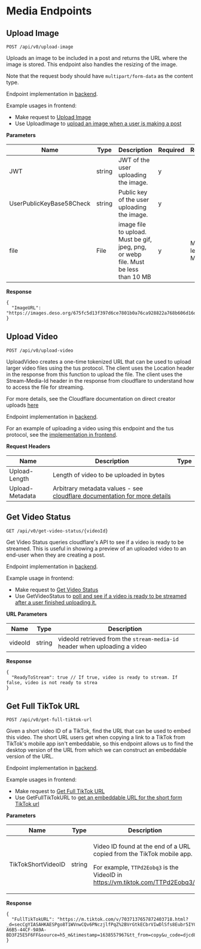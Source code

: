 # Media Endpoints

## Upload Image

```
POST /api/v0/upload-image
```

Uploads an image to be included in a post and returns the URL where the image is stored. This endpoint also handles the resizing of the image.

Note that the request body should have `multipart/form-data` as the content type.

Endpoint implementation in [backend](https://github.com/deso-protocol/backend/blob/709cbfbc62cf3a0e6d56c393e555fc277c93fb76/routes/media.go#L111).

Example usages in frontend:

* Make request to [Upload Image](https://github.com/deso-protocol/frontend/blob/e006beb72867f6d48a78adb1d126c66144a4298c/src/app/backend-api.service.ts#L825)
* Use UploadImage to [upload an image when a user is making a post](https://github.com/deso-protocol/frontend/blob/e006beb72867f6d48a78adb1d126c66144a4298c/src/app/feed/feed-create-post/feed-create-post.component.ts#L279)

**Parameters**

| Name                     | Type   | Description                                                                         | Required | Restrictions            |
| ------------------------ | ------ | ----------------------------------------------------------------------------------- | -------- | ----------------------- |
| JWT                      | string | JWT of the user uploading the image.                                                | y        |                         |
| UserPublicKeyBase58Check | string | Public key of the user uploading the image.                                         | y        |                         |
| file                     | File   | image file to upload. Must be gif, jpeg, png, or webp file. Must be less than 10 MB | y        | Must be less than 10 MB |

**Response**

```json5
{
  "ImageURL": "https://images.deso.org/675fc5d13f397d6ce7801b0a76ca928822a768b606d16df1eb015b2e84ed81e5.gif"
}
```

## Upload Video

```
POST /api/v0/upload-video
```

UploadVideo creates a one-time tokenized URL that can be used to upload larger video files using the tus protocol. The client uses the Location header in the response from this function to upload the file. The client uses the Stream-Media-Id header in the response from cloudflare to understand how to access the file for streaming.&#x20;

For more details, see the Cloudflare documentation on direct creator uploads [here](https://developers.cloudflare.com/stream/uploading-videos/direct-creator-uploads#using-tus-recommended-for-videos-over-200mb)

Endpoint implementation in [backend](https://github.com/deso-protocol/backend/blob/709cbfbc62cf3a0e6d56c393e555fc277c93fb76/routes/media.go#L306).

For an example of uploading a video using this endpoint and the tus protocol, see the [implementation in frontend](https://github.com/deso-protocol/frontend/blob/e006beb72867f6d48a78adb1d126c66144a4298c/src/app/feed/feed-create-post/feed-create-post.component.ts#L291).

**Request Headers**

| Name            | Description                                                                                                                                                                                   | Type |
| --------------- | --------------------------------------------------------------------------------------------------------------------------------------------------------------------------------------------- | ---- |
| Upload-Length   | Length of video to be uploaded in bytes                                                                                                                                                       |      |
| Upload-Metadata | Arbitrary metadata values - see [cloudflare documentation for more details](https://developers.cloudflare.com/stream/uploading-videos/upload-video-file#supported-options-in-upload-metadata) |      |

## Get Video Status

```
GET /api/v0/get-video-status/{videoId}
```

Get Video Status queries cloudflare's API to see if a video is ready to be streamed. This is useful in showing a preview of an uploaded video to an end-user when they are creating a post.

Endpoint implementation in [backend](https://github.com/deso-protocol/backend/blob/709cbfbc62cf3a0e6d56c393e555fc277c93fb76/routes/media.go#L372).

Example usage in frontend:

* Make request to [Get Video Status](https://github.com/deso-protocol/frontend/blob/e006beb72867f6d48a78adb1d126c66144a4298c/src/app/backend-api.service.ts#L2228)
* Use GetVideoStatus to [poll and see if a video is ready to be streamed after a user finished uploading it.](https://github.com/deso-protocol/frontend/blob/e006beb72867f6d48a78adb1d126c66144a4298c/src/lib/services/stream/cloudflare-stream-service.ts#L31)

**URL Parameters**

| Name    | Type   | Description                                                                |
| ------- | ------ | -------------------------------------------------------------------------- |
| videoId | string | videoId retrieved from the `stream-media-id` header when uploading a video |

**Response**

```json5
{
  "ReadyToStream": true // If true, video is ready to stream. If false, video is not ready to strea
}
```

## Get Full TikTok URL

```
POST /api/v0/get-full-tiktok-url
```

Given a short video ID of a TikTok, find the URL that can be used to embed this video. The short URL users get when copying a link to a TikTok from TikTok's mobile app isn't embeddable, so this endpoint allows us to find the desktop version of the URL from which we can construct an embeddable version of the URL.

Endpoint implementation in [backend](https://github.com/deso-protocol/backend/blob/709cbfbc62cf3a0e6d56c393e555fc277c93fb76/routes/media.go#L244).

Example usages in frontend:

* Make request to [Get Full TikTok URL](https://github.com/deso-protocol/frontend/blob/e006beb72867f6d48a78adb1d126c66144a4298c/src/app/backend-api.service.ts#L1962)
* Use GetFullTikTokURL to [get an embeddable URL for the short form TikTok url](https://github.com/deso-protocol/frontend/blob/e006beb72867f6d48a78adb1d126c66144a4298c/src/lib/services/embed-url-parser-service/embed-url-parser-service.ts#L147)

**Parameters**

| Name               | Type   | Description                                                                                                                                                                          | Required | Restrictions |
| ------------------ | ------ | ------------------------------------------------------------------------------------------------------------------------------------------------------------------------------------ | -------- | ------------ |
| TikTokShortVideoID | string | <p>Video ID found at the end of a URL copied from the TikTok mobile app. </p><p></p><p>For example, <code>TTPd2Eobq3</code> is the VideoID in https://vm.tiktok.com/TTPd2Eobq3/`</p> | y        |              |

**Response**

```json5
{
  "FullTikTokURL": "https://m.tiktok.com/v/7037137657872403718.html?_d=secCgYIASAHKAESPgo8T1WVnwCQv6PNczjlfPqZ%2BVrGtkECbrVIwDlSfs8Eubr5IYCCt7sen3HRJwDN44tt0IeLho5JoaUMWgAnGgA%3D&checksum=be13618b6e8d0eacdf95a8abd952ca14e997a5af0126908fb195dca7ab5082d5&language=en&preview_pb=0&sec_user_id=MS4wLjABAAAACRLophxm1bvJ6oYFi4m52AIzepq8Naslxs3ATZs1YCLXomDfhhDOvxsW9DemYFYU&share_app_id=1233&share_item_id=7037137657872403718&share_link_id=2E462ECA-A6B5-44CF-9A9A-BD3F25E5F6FF&source=h5_m&timestamp=1638557967&tt_from=copy&u_code=djcd82ge94k75m&user_id=6980837453575472134&utm_campaign=client_share&utm_medium=ios&utm_source=copy"
}
```
